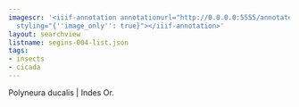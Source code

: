 ```yaml
---
imagescr: '<iiif-annotation annotationurl="http://0.0.0.0:5555/annotate/annotations/segins-004-2.json"
  styling="{''image_only'': true}"></iiif-annotation>'
layout: searchview
listname: segins-004-list.json
tags:
- insects
- cicada
---
```

Polyneura ducalis | Indes Or. 